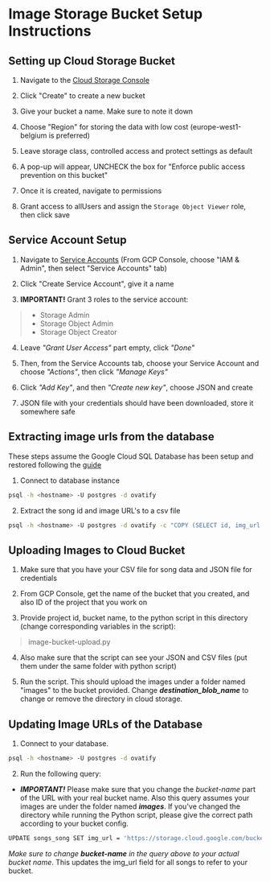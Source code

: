 # Image Storage Bucket Setup Instructions

## Setting up Cloud Storage Bucket

1. Navigate to the [Cloud Storage Console](https://console.cloud.google.com/storage)

2. Click "Create" to create a new bucket

3. Give your bucket a name. Make sure to note it down

4. Choose "Region" for storing the data with low cost (europe-west1-belgium is preferred)

5. Leave storage class, controlled access and protect settings as default

6. A pop-up will appear, UNCHECK the box for "Enforce public access prevention on this bucket"

7. Once it is created, navigate to permissions

8. Grant access to allUsers and assign the `Storage Object Viewer` role, then click save

## Service Account Setup

1. Navigate to [Service Accounts](https://console.cloud.google.com/iam-admin/serviceaccounts) (From GCP Console, choose "IAM & Admin", then select "Service Accounts" tab)

2. Click "Create Service Account", give it a name

3. **IMPORTANT!** Grant 3 roles to the service account:

> - Storage Admin
> - Storage Object Admin
> - Storage Object Creator

4. Leave _"Grant User Access"_ part empty, click _"Done"_

5. Then, from the Service Accounts tab, choose your Service Account and choose _"Actions"_, then click _"Manage Keys"_

6. Click _"Add Key"_, and then _"Create new key"_, choose JSON and create

7. JSON file with your credentials should have been downloaded, store it somewhere safe

## Extracting image urls from the database

These steps assume the Google Cloud SQL Database has been setup and restored following the [guide](../database/setup-cloud-sql.md)

1. Connect to database instance

```bash
psql -h <hostname> -U postgres -d ovatify
```

2. Extract the song id and image URL's to a csv file

```bash
psql -h <hostname> -U postgres -d ovatify -c "COPY (SELECT id, img_url FROM songs_song) TO STDOUT WITH (FORMAT CSV, HEADER);" > "\path\to\file\song_data.csv"
```

## Uploading Images to Cloud Bucket

1. Make sure that you have your CSV file for song data and JSON file for credentials

2. From GCP Console, get the name of the bucket that you created, and also ID of the project that you work on

3. Provide project id, bucket name, to the python script in this directory (change corresponding variables in the script):

> image-bucket-upload.py

4. Also make sure that the script can see your JSON and CSV files (put them under the same folder with python script)

5. Run the script. This should upload the images under a folder named "images" to the bucket provided. Change _**destination_blob_name**_ to change or remove the directory in cloud storage.

## Updating Image URLs of the Database

1. Connect to your database.

```bash
psql -h <hostname> -U postgres -d ovatify
```

2. Run the following query:

- _**IMPORTANT!**_ Please make sure that you change the _bucket-name_ part of the URL with your real bucket name. Also this query assumes your images are under the folder named _**images**_. If you've changed the directory while running the Python script, please give the correct path according to your bucket config.

```bash
UPDATE songs_song SET img_url = 'https://storage.cloud.google.com/bucket-name/images/' || id || '.jpg';

```

_Make sure to change **bucket-name** in the query above to your actual bucket name_.
This updates the img_url field for all songs to refer to your bucket.
